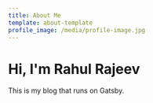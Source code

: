 ```yaml
---
title: About Me
template: about-template
profile_image: /media/profile-image.jpg
---
```


# Hi, I'm Rahul Rajeev

This is my blog that runs on Gatsby.


